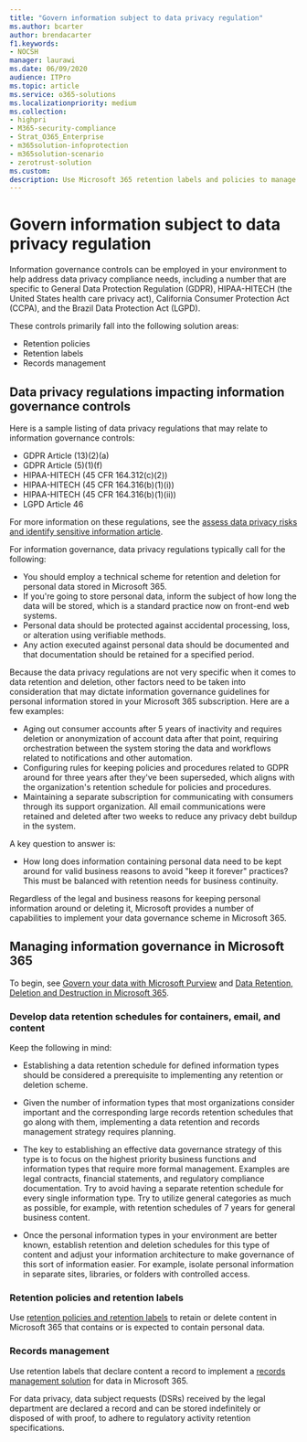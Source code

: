 ```yaml
---
title: "Govern information subject to data privacy regulation"
ms.author: bcarter
author: brendacarter
f1.keywords:
- NOCSH
manager: laurawi
ms.date: 06/09/2020
audience: ITPro
ms.topic: article
ms.service: o365-solutions
ms.localizationpriority: medium
ms.collection: 
- highpri
- M365-security-compliance
- Strat_O365_Enterprise
- m365solution-infoprotection
- m365solution-scenario
- zerotrust-solution
ms.custom: 
description: Use Microsoft 365 retention labels and policies to manage personal data in your Microsoft 365 environment.
---
```


# Govern information subject to data privacy regulation

Information governance controls can be employed in your environment to help address data privacy compliance needs, including a number that are specific to General Data Protection Regulation (GDPR), HIPAA-HITECH (the United States health care privacy act), California Consumer Protection Act (CCPA), and the Brazil Data Protection Act (LGPD). 

These controls primarily fall into the following solution areas:

- Retention policies
- Retention labels
- Records management

## Data privacy regulations impacting information governance controls

Here is a sample listing of data privacy regulations that may relate to information governance controls:

- GDPR Article (13)(2)(a)
- GDPR Article (5)(1)(f)
- HIPAA-HITECH (45 CFR 164.312(c)(2))
- HIPAA-HITECH (45 CFR 164.316(b)(1)(i))
- HIPAA-HITECH (45 CFR 164.316(b)(1)(ii))
- LGPD Article 46

For more information on these regulations, see the [assess data privacy risks and identify sensitive information article](information-protection-deploy-assess.md).

For information governance, data privacy regulations typically call for the following:

- You should employ a technical scheme for retention and deletion for personal data stored in Microsoft 365.
- If you're going to store personal data, inform the subject of how long the data will be stored, which is a standard practice now on front-end web systems.
- Personal data should be protected against accidental processing, loss, or alteration using verifiable methods.
- Any action executed against personal data should be documented and that documentation should be retained for a specified period.

Because the data privacy regulations are not very specific when it comes to data retention and deletion, other factors need to be taken into consideration that may dictate information governance guidelines for personal information stored in your Microsoft 365 subscription. Here are a few examples:

- Aging out consumer accounts after 5 years of inactivity and requires deletion or anonymization of account data after that point, requiring orchestration between the system storing the data and workflows related to notifications and other automation.
- Configuring rules for keeping policies and procedures related to GDPR around for three years after they've been superseded, which aligns with the organization's retention schedule for policies and procedures.
- Maintaining a separate subscription for communicating with consumers through its support organization. All email communications were retained and deleted after two weeks to reduce any privacy debt buildup in the system.

A key question to answer is: 

- How long does information containing personal data need to be kept around for valid business reasons to avoid "keep it forever" practices? This must be balanced with retention needs for business continuity.

Regardless of the legal and business reasons for keeping personal information around or deleting it, Microsoft provides a number of capabilities to implement your data governance scheme in Microsoft 365.

## Managing information governance in Microsoft 365

To begin, see [Govern your data with Microsoft Purview](../compliance/manage-data-governance.md) and [Data Retention, Deletion and Destruction in Microsoft 365](/office365/Enterprise/office-365-data-retention-deletion-and-destruction-overview).

### Develop data retention schedules for containers, email, and content

Keep the following in mind:

- Establishing a data retention schedule for defined information types should be considered a prerequisite to implementing any retention or deletion scheme.

- Given the number of information types that most organizations consider important and the corresponding large records retention schedules that go along with them, implementing a data retention and records management strategy requires planning. 

- The key to establishing an effective data governance strategy of this type is to focus on the highest priority business functions and information types that require more formal management. Examples are legal contracts, financial statements, and regulatory compliance documentation. Try to avoid having a separate retention schedule for every single information type. Try to utilize general categories as much as possible, for example, with retention schedules of 7 years for general business content.

- Once the personal information types in your environment are better known, establish retention and deletion schedules for this type of content and adjust your information architecture to make governance of this sort of information easier. For example, isolate personal information in separate sites, libraries, or folders with controlled access.

### Retention policies and retention labels

Use [retention policies and retention labels](../compliance/retention.md) to retain or delete content in Microsoft 365 that contains or is expected to contain personal data.

### Records management

Use retention labels that declare content a record to implement a [records management solution](../compliance/records-management.md) for data in Microsoft 365.

For data privacy, data subject requests (DSRs) received by the legal department are declared a record and can be stored indefinitely or disposed of with proof, to adhere to regulatory activity retention specifications.